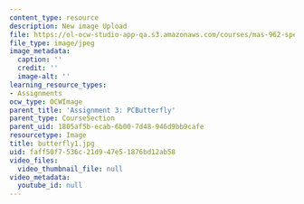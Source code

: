 ```yaml
---
content_type: resource
description: New image Upload
file: https://ol-ocw-studio-app-qa.s3.amazonaws.com/courses/mas-962-special-topics-new-textiles-spring-2010/faff50f7536c21d947e51876bd12ab58_butterfly1.jpg
file_type: image/jpeg
image_metadata:
  caption: ''
  credit: ''
  image-alt: ''
learning_resource_types:
- Assignments
ocw_type: OCWImage
parent_title: 'Assignment 3: PCButterfly'
parent_type: CourseSection
parent_uid: 1805af5b-ecab-6b00-7d48-946d9bb9cafe
resourcetype: Image
title: butterfly1.jpg
uid: faff50f7-536c-21d9-47e5-1876bd12ab58
video_files:
  video_thumbnail_file: null
video_metadata:
  youtube_id: null
---
```

